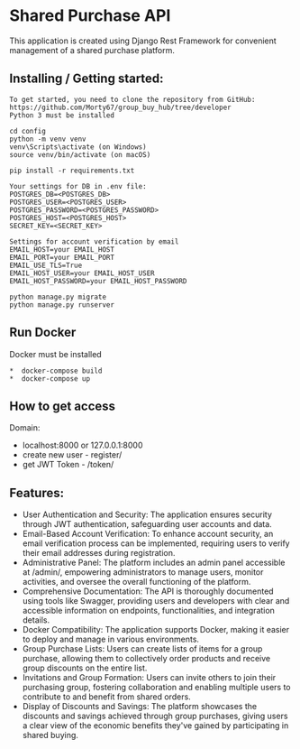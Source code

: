 # Shared Purchase API
This application is created using Django Rest Framework for convenient management of a shared purchase platform.

## Installing / Getting started:
```shell
To get started, you need to clone the repository from GitHub: https://github.com/Morty67/group_buy_hub/tree/developer
Python 3 must be installed

cd config
python -m venv venv
venv\Scripts\activate (on Windows)
source venv/bin/activate (on macOS)

pip install -r requirements.txt

Your settings for DB in .env file:
POSTGRES_DB=<POSTGRES_DB>
POSTGRES_USER=<POSTGRES_USER>
POSTGRES_PASSWORD=<POSTGRES_PASSWORD>
POSTGRES_HOST=<POSTGRES_HOST>
SECRET_KEY=<SECRET_KEY>

Settings for account verification by email
EMAIL_HOST=your EMAIL_HOST
EMAIL_PORT=your EMAIL_PORT
EMAIL_USE_TLS=True
EMAIL_HOST_USER=your EMAIL_HOST_USER
EMAIL_HOST_PASSWORD=your EMAIL_HOST_PASSWORD

python manage.py migrate
python manage.py runserver
```
## Run Docker
Docker must be installed 
```shell
*  docker-compose build
*  docker-compose up
```
## How to get access

Domain:
*  localhost:8000 or 127.0.0.1:8000
*  create new user - register/
*  get JWT Token - /token/

## Features:

*  User Authentication and Security: The application ensures security through JWT authentication, safeguarding user accounts and data.
*  Email-Based Account Verification: To enhance account security, an email verification process can be implemented, requiring users to verify their email addresses during registration.
*  Administrative Panel: The platform includes an admin panel accessible at /admin/, empowering administrators to manage users, monitor activities, and oversee the overall functioning of the platform.
*  Comprehensive Documentation: The API is thoroughly documented using tools like Swagger, providing users and developers with clear and accessible information on endpoints, functionalities, and integration details.
*  Docker Compatibility: The application supports Docker, making it easier to deploy and manage in various environments.
*  Group Purchase Lists: Users can create lists of items for a group purchase, allowing them to collectively order products and receive group discounts on the entire list.
*  Invitations and Group Formation: Users can invite others to join their purchasing group, fostering collaboration and enabling multiple users to contribute to and benefit from shared orders.
*  Display of Discounts and Savings: The platform showcases the discounts and savings achieved through group purchases, giving users a clear view of the economic benefits they've gained by participating in shared buying.
